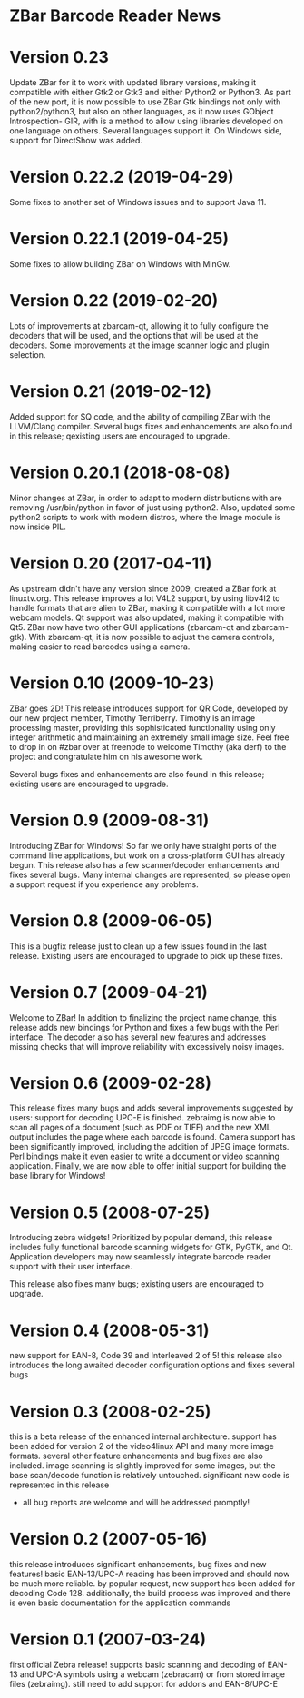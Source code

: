 ZBar Barcode Reader News
========================

Version 0.23
============

  Update ZBar for it to work with updated library versions, making it
  compatible with either Gtk2 or Gtk3 and either Python2 or Python3.
  As part of the new port, it is now possible to use ZBar Gtk bindings
  not only with python2/python3, but also on other languages, as it now
  uses GObject Introspection- GIR, with is a method to allow using libraries
  developed on one language on others. Several languages support it.
  On Windows side, support for DirectShow was added.

Version 0.22.2 (2019-04-29)
===========================

  Some fixes to another set of Windows issues and to support Java 11.

Version 0.22.1 (2019-04-25)
===========================

  Some fixes to allow building ZBar on Windows with MinGw.

Version 0.22 (2019-02-20)
=========================

  Lots of improvements at zbarcam-qt, allowing it to fully configure the
  decoders that will be used, and the options that will be used at the
  decoders. Some improvements at the image scanner logic and plugin
  selection.

Version 0.21 (2019-02-12)
=========================

  Added support for SQ code, and the ability of compiling ZBar with the
  LLVM/Clang compiler. Several bugs fixes and enhancements are also found
  in this release; qexisting users are encouraged to upgrade.

Version 0.20.1 (2018-08-08)
===========================

  Minor changes at ZBar, in order to adapt to modern distributions
  with are removing /usr/bin/python in favor of just using python2.
  Also, updated some python2 scripts to work with modern distros,
  where the Image module is now inside PIL.

Version 0.20 (2017-04-11)
=========================

  As upstream didn't have any version since 2009, created a ZBar fork at
  linuxtv.org. This release improves a lot V4L2 support, by using libv4l2
  to handle formats that are alien to ZBar, making it compatible with a lot
  more webcam models. Qt support was also updated, making it compatible
  with Qt5. ZBar now have two other GUI applications (zbarcam-qt and
  zbarcam-gtk). With zbarcam-qt, it is now possible to adjust the camera
  controls, making easier to read barcodes using a camera.

Version 0.10 (2009-10-23)
=========================

  ZBar goes 2D!  This release introduces support for QR Code, developed
  by our new project member, Timothy Terriberry.  Timothy is an image
  processing master, providing this sophisticated functionality using
  only integer arithmetic and maintaining an extremely small image
  size.  Feel free to drop in on #zbar over at freenode to welcome
  Timothy (aka derf) to the project and congratulate him on his awesome
  work.

  Several bugs fixes and enhancements are also found in this release;
  existing users are encouraged to upgrade.

Version 0.9 (2009-08-31)
========================

  Introducing ZBar for Windows!  So far we only have straight ports of
  the command line applications, but work on a cross-platform GUI has
  already begun.  This release also has a few scanner/decoder
  enhancements and fixes several bugs.  Many internal changes are
  represented, so please open a support request if you experience any
  problems.

Version 0.8 (2009-06-05)
========================

  This is a bugfix release just to clean up a few issues found in the
  last release.  Existing users are encouraged to upgrade to pick up
  these fixes.

Version 0.7 (2009-04-21)
========================

  Welcome to ZBar!  In addition to finalizing the project name change,
  this release adds new bindings for Python and fixes a few bugs with
  the Perl interface.  The decoder also has several new features and
  addresses missing checks that will improve reliability with
  excessively noisy images.

Version 0.6 (2009-02-28)
========================

  This release fixes many bugs and adds several improvements suggested
  by users:  support for decoding UPC-E is finished.  zebraimg is
  now able to scan all pages of a document (such as PDF or TIFF) and
  the new XML output includes the page where each barcode is found.
  Camera support has been significantly improved, including the
  addition of JPEG image formats.  Perl bindings make it even easier
  to write a document or video scanning application.  Finally, we are
  now able to offer initial support for building the base library for
  Windows!

Version 0.5 (2008-07-25)
========================

  Introducing zebra widgets!  Prioritized by popular demand, this
  release includes fully functional barcode scanning widgets for GTK,
  PyGTK, and Qt.  Application developers may now seamlessly integrate
  barcode reader support with their user interface.

  This release also fixes many bugs; existing users are encouraged to
  upgrade.

Version 0.4 (2008-05-31)
========================

  new support for EAN-8, Code 39 and Interleaved 2 of 5!
  this release also introduces the long awaited decoder configuration
  options and fixes several bugs

Version 0.3 (2008-02-25)
========================

  this is a beta release of the enhanced internal architecture.
  support has been added for version 2 of the video4linux API and many
  more image formats.  several other feature enhancements and bug
  fixes are also included.  image scanning is slightly improved for
  some images, but the base scan/decode function is relatively
  untouched.  significant new code is represented in this release
  - all bug reports are welcome and will be addressed promptly!

Version 0.2 (2007-05-16)
========================

  this release introduces significant enhancements, bug fixes and new
  features!  basic EAN-13/UPC-A reading has been improved and should
  now be much more reliable.  by popular request, new support has been
  added for decoding Code 128.  additionally, the build process was
  improved and there is even basic documentation for the application
  commands

Version 0.1 (2007-03-24)
========================

  first official Zebra release!
  supports basic scanning and decoding of EAN-13 and UPC-A symbols
  using a webcam (zebracam) or from stored image files (zebraimg).
  still need to add support for addons and EAN-8/UPC-E
